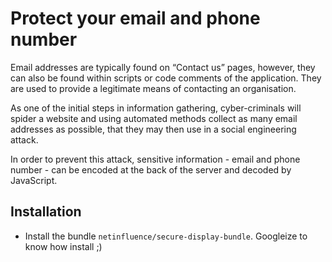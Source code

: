 # Protect your email and phone number

Email addresses are typically found on “Contact us” pages, however, they can also be found within scripts or code comments of the application. They are used to provide a legitimate means of contacting an organisation.

As one of the initial steps in information gathering, cyber-criminals will spider a website and using automated methods collect as many email addresses as possible, that they may then use in a social engineering attack.

In order to prevent this attack, sensitive information - email and phone number - can be encoded at the back of the server and decoded by JavaScript.

## Installation
*   Install the bundle ```netinfluence/secure-display-bundle```. Googleize to know how install ;)
